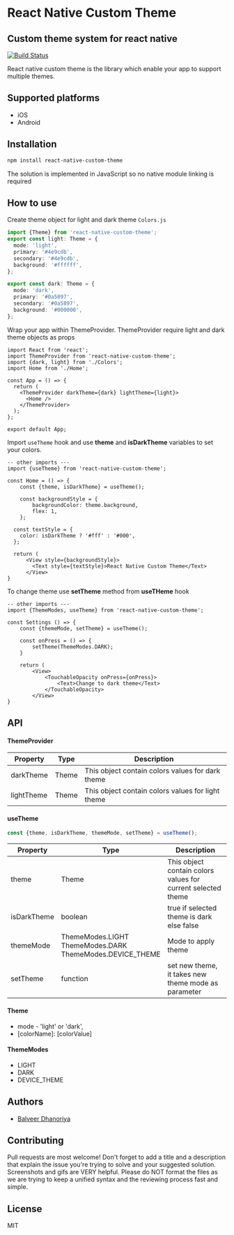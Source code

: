 # React Native Custom Theme
## Custom theme system for react native

[![Build Status](https://travis-ci.org/joemccann/dillinger.svg?branch=master)](https://travis-ci.org/joemccann/dillinger)

React native custom theme is the library which enable your app to support multiple themes.
## Supported platforms
- iOS
- Android

## Installation

```sh
npm install react-native-custom-theme
```
The solution is implemented in JavaScript so no native module linking is required

## How to use

Create theme object for light and dark theme ```Colors.js```
```ts
import {Theme} from 'react-native-custom-theme';
export const light: Theme = {
  mode: 'light',
  primary: '#4e9cdb',
  secondary: '#4e9cdb',
  background: '#ffffff',
};

export const dark: Theme = {
  mode: 'dark',
  primary: '#0a5897',
  secondary: '#0a5897',
  background: '#000000',
};

```

Wrap your app within ThemeProvider. ThemeProvider require light and dark theme objects as props
```tsx
import React from 'react';
import ThemeProvider from 'react-native-custom-theme';
import {dark, light} from './Colors';
import Home from './Home';

const App = () => {
  return (
    <ThemeProvider darkTheme={dark} lightTheme={light}>
      <Home />
    </ThemeProvider>
  );
};

export default App;
```

Import  ```useTheme``` hook and use **theme** and **isDarkTheme** variables to set your colors.
```tsx
-- other imports ---
import {useTheme} from 'react-native-custom-theme';

const Home = () => {
    const {theme, isDarkTheme} = useTheme();

    const backgroundStyle = {
        backgroundColor: theme.background,
        flex: 1,
    };

  const textStyle = {
    color: isDarkTheme ? '#fff' : '#000',
  };
  
  return (
      <View style={backgroundStyle}>
        <Text style={textStyle}>React Native Custom Theme</Text>
      </View>
}
```

To change theme use **setTheme** method from **useTHeme** hook
```tsx
-- other imports ---
import {ThemeModes, useTheme} from 'react-native-custom-theme';

const Settings () => {
    const {themeMode, setTheme} = useTheme();
    
    const onPress = () => {
        setTheme(ThemeModes.DARK);
    }
    
    return (
        <View>
            <TouchableOpacity onPress={onPress}>
                <Text>Change to dark theme</Text>
            </TouchableOpacity>
        </View>
}
```

## API
#### ThemeProvider
Property | Type | Description
--- | --- | --- |
darkTheme | Theme | This object contain colors values for dark theme
lightTheme | Theme | This object contain colors values for light theme

#### useTheme
```ts
const {theme, isDarkTheme, themeMode, setTheme} = useTheme();
```
Property | Type | Description
--- | --- | --- |
theme | Theme | This object contain colors values for current selected theme
isDarkTheme | boolean | true if selected theme is dark else false
themeMode | ThemeModes.LIGHT<br/>ThemeModes.DARK<br/>ThemeModes.DEVICE_THEME | Mode to apply theme
setTheme | function | set new theme, it takes new theme mode as parameter

#### Theme
- mode -  'light' or 'dark',
- \[colorName]: [colorValue]

#### ThemeModes
- LIGHT
- DARK
- DEVICE_THEME

## Authors
- [Balveer Dhanoriya](https://github.com/estbalveer)

## Contributing
Pull requests are most welcome! Don't forget to add a title and a description that explain the issue you're trying to solve and your suggested solution. Screenshots and gifs are VERY helpful. Please do NOT format the files as we are trying to keep a unified syntax and the reviewing process fast and simple.

## License

MIT
